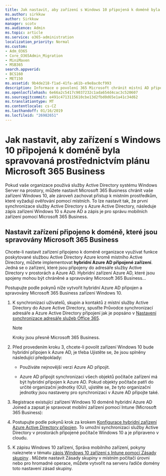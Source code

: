 ```yaml
---
title: Jak nastavit, aby zařízení s Windows 10 připojená k doméně byla spravovaná prostřednictvím plánu Microsoft 365 Business
ms.author: sirkkuw
author: Sirkkuw
manager: scotv
ms.audience: Admin
ms.topic: article
ms.service: o365-administration
localization_priority: Normal
ms.custom:
- Adm_O365
- Core_O365Admin_Migration
- MiniMaven
- MSB365
search.appverid:
- BCS160
- MET150
ms.assetid: 9b4de218-f1ad-41fa-a61b-e9e8ac0cf993
description: Informace o povolení 365 Microsoft chránit místní AD připojené zařízení Windows 10.
ms.openlocfilehash: 6e66a2c5417c9037232c1ada654d4cac3c520607
ms.sourcegitcommit: e491c4713115610cbe13d2fbd0d65e1a41c34d62
ms.translationtype: MT
ms.contentlocale: cs-CZ
ms.lasthandoff: 01/16/2019
ms.locfileid: "26982651"
---
```

# <a name="enable-domain-joined-windows-10-devices-to-be-managed-by-microsoft-365-business"></a>Jak nastavit, aby zařízení s Windows 10 připojená k doméně byla spravovaná prostřednictvím plánu Microsoft 365 Business

Pokud vaše organizace používá služby Active Directory systému Windows Server na prostory, můžete nastavit Microsoft 365 Business chránit vaše zařízení Windows 10, ale zároveň zachovat přístup k místním prostředkům, které vyžadují ověřování pomocí místních. To lze nastavit tak, že první synchronizace služby Active Directory s Azure Active Directory, následuje zápis zařízení Windows 10 s Azure AD a zápis je pro správu mobilních zařízení pomocí Microsoft 365 Business.
  
## <a name="set-up-domain-joined-devices-to-be-managed-by-microsoft-365-business"></a>Nastavit zařízení připojeno k doméně, které jsou spravovány Microsoft 365 Business

Chcete-li nastavit zařízení připojeno k doméně organizace využívat funkce poskytované službou Active Directory Azure kromě místního Active Directory, můžete implementovat **hybridní Azure AD připojené zařízení**. Jedná se o zařízení, které jsou připojeny do adresáře služby Active Directory v prostorách a Azure AD. Hybridní zařízení Azure AD, které jsou spojeny mohou být chráněné a spravovány Microsoft 365 Business... 
  
Postupujte podle pokynů níže vytvořit hybridní Azure AD připojen a spravovány Microsoft 365 Business zařízení Windows 10.
  
1. K synchronizaci uživatelů, skupin a kontaktů z místní služby Active Directory do Azure Active Directory, spusťte Průvodce synchronizací adresáře a Azure Active Directory připojení jak je popsáno v [Nastavení synchronizace adresáře služeb Office 365](https://support.office.com/article/1b3b5318-6977-42ed-b5c7-96fa74b08846).
    
    > [!NOTE]
    > Kroky jsou přesně Microsoft 365 Business. 
  
2. Před provedením kroku 3, chcete-li povolit zařízení Windows 10 bude hybridní připojen k Azure AD, je třeba Ujistěte se, že jsou splněny následující předpoklady:
    
   - Používáte nejnovější verzi Azure AD připojit.
    
   - Azure AD připojit synchronizaci všech objektů počítače zařízení má být hybridní připojen k Azure AD. Pokud objekty počítače patří do určité organizační jednotky (OU), ujistěte se, že tyto organizační jednotky jsou nastaveny pro synchronizaci v Azure AD připojte také.
    
3. Registrace existující zařízení Windows 10 doméně hybridní Azure AD Joined a zapsat je spravovat mobilní zařízení pomocí Intune (Microsoft 365 Business):
    
4. Postupujte podle pokynů krok za krokem [Konfigurace hybridní zařízení Azure Active Directory připojen](https://go.microsoft.com/fwlink/p/?linkid=872870). To umožní synchronizaci služby Active Directory v prostorách připojené počítače Windows 10 a je připraveno v cloudu.
    
5. K zápisu Windows 10 zařízení, Správa mobilního zařízení, pokyny naleznete v tématu [zápis Windows 10 zařízení s Intune pomocí Zásady skupiny](https://go.microsoft.com/fwlink/p/?linkid=872871) . Můžete nastavit Zásady skupiny v místním počítači úrovni nebo pro hromadné operace, můžete vytvořit na serveru řadiče domény toto nastavení zásad skupiny. 
    

